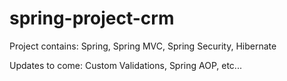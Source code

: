 # spring-project-crm

Project contains:
Spring,
Spring MVC,
Spring Security,
Hibernate

Updates to come:
Custom Validations,
Spring AOP,
etc...
